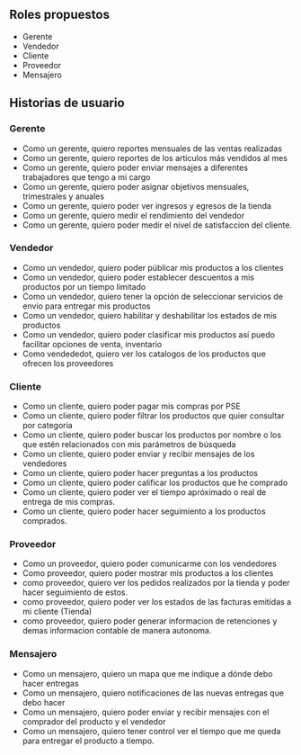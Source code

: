 ## Roles propuestos

* Gerente
* Vendedor
* Cliente
* Proveedor
* Mensajero

## Historias de usuario

### Gerente

* Como un gerente, quiero reportes mensuales de las ventas realizadas
* Como un gerente, quiero reportes de los articulos más vendidos al mes
* Como un gerente, quiero poder enviar mensajes a diferentes trabajadores que tengo a mi cargo
* Como un gerente, quiero poder asignar objetivos mensuales, trimestrales y anuales
* Como un gerente, quiero poder ver ingresos y egresos de la tienda
* Como un gerente, quiero medir el rendimiento del vendedor
* Como un gerente, quiero poder medir el nivel de satisfaccion del cliente.

### Vendedor

* Como un vendedor, quiero poder públicar mis productos a los clientes
* Como un vendedor, quiero poder establecer descuentos a mis productos por un tiempo limitado
* Como un vendedor, quiero tener la opción de seleccionar servicios de envio para entregar mis productos
* Como un vendedor, quiero habilitar y deshabilitar los estados de mis productos
* Como un vendedor, quiero poder clasificar mis productos así puedo facilitar opciones de venta, inventario
* Como vendededot, quiero ver los catalogos de los productos que ofrecen los proveedores

### Cliente

* Como un cliente, quiero poder pagar mis compras por PSE
* Como un cliente, quiero poder filtrar los productos que quier consultar por categoria
* Como un cliente, quiero poder buscar los productos por nombre o los que estén relacionados con mis parámetros de búsqueda
* Como un cliente, quiero poder enviar y recibir mensajes de los vendedores
* Como un cliente, quiero poder hacer preguntas a los productos
* Como un cliente, quiero poder calificar los productos que he comprado
* Como un cliente, quiero poder ver el tiempo apróximado o real de entrega de mis compras.
* Como un cliente, quiero poder hacer seguimiento a los productos comprados.

### Proveedor

* Como un proveedor, quiero poder comunicarme con los vendedores
* Como proveedor, quiero poder mostrar mis productos a los clientes
* como proveedor, quiero ver los pedidos realizados por la tienda y poder hacer seguimiento de estos.
* como proveedor, quiero poder ver los estados de las facturas emitidas a mi cliente (Tienda)
* como proveedor, quiero poder generar informacion de retenciones y demas informacion contable de manera autonoma.

### Mensajero

* Como un mensajero, quiero un mapa que me indique a dónde debo hacer entregas
* Como un mensajero, quiero notificaciones de las nuevas entregas que debo hacer
* Como un mensajero, quiero poder enviar y recibir mensajes con el comprador del producto y el vendedor
* Como un mensajero, quiero tener control ver el tiempo que me queda para entregar el producto a tiempo.
